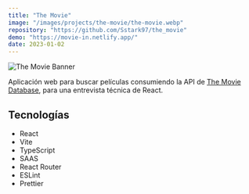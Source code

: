 ```yaml
---
title: "The Movie"
image: "/images/projects/the-movie/the-movie.webp"
repository: "https://github.com/Sstark97/the_movie"
demo: "https://movie-in.netlify.app/"
date: 2023-01-02
---
```


![The Movie Banner](/images/projects/the-movie/the-movie-banner.webp)

Aplicación web para buscar películas consumiendo la API de [The Movie Database](https://www.themoviedb.org/), para una
entrevista técnica de React.

## Tecnologías
- React
- Vite
- TypeScript
- SAAS
- React Router
- ESLint
- Prettier